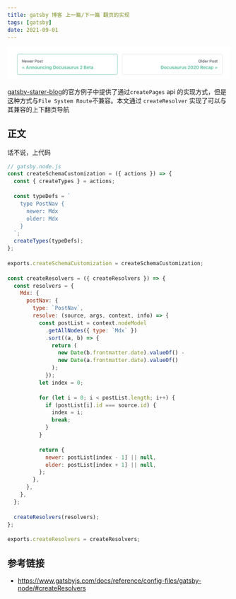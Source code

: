 ```yaml
---
title: gatsby 博客 上一篇/下一篇 翻页的实现
tags: [gatsby]
date: 2021-09-01
---
```


![nav](../images/nav.png)

[gatsby-starer-blog](https://github.com/gatsbyjs/gatsby-starter-blog/blob/master/gatsby-node.js)的官方例子中提供了通过`createPages` api 的实现方式，但是这种方式与`File System Route`不兼容。本文通过 `createResolver` 实现了可以与其兼容的上下翻页导航

## 正文

话不说，上代码

```javascript
// gatsby.node.js
const createSchemaCustomization = ({ actions }) => {
  const { createTypes } = actions;

  const typeDefs = `
    type PostNav {
      newer: Mdx
      older: Mdx
    }
  `;
  createTypes(typeDefs);
};

exports.createSchemaCustomization = createSchemaCustomization;

const createResolvers = ({ createResolvers }) => {
  const resolvers = {
    Mdx: {
      postNav: {
        type: `PostNav`,
        resolve: (source, args, context, info) => {
          const postList = context.nodeModel
            .getAllNodes({ type: `Mdx` })
            .sort((a, b) => {
              return (
                new Date(b.frontmatter.date).valueOf() -
                new Date(a.frontmatter.date).valueOf()
              );
            });
          let index = 0;

          for (let i = 0; i < postList.length; i++) {
            if (postList[i].id === source.id) {
              index = i;
              break;
            }
          }

          return {
            newer: postList[index - 1] || null,
            older: postList[index + 1] || null,
          };
        },
      },
    },
  };

  createResolvers(resolvers);
};

exports.createResolvers = createResolvers;
```

## 参考链接

- https://www.gatsbyjs.com/docs/reference/config-files/gatsby-node/#createResolvers
